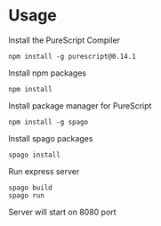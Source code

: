 
# Usage
 Install the PureScript Compiler
 ```
npm install -g purescript@0.14.1
```
Install npm packages
```
npm install
```
Install package manager for PureScript
```
npm install -g spago
```
Install spago packages
```
spago install
```
Run express server
```
spago build
spago run
```
Server will start on 8080 port

